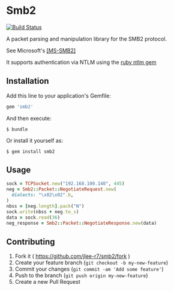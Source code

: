 # Smb2

[![Build Status](https://travis-ci.org/jlee-r7/smb2.svg?branch=master)](https://travis-ci.org/jlee-r7/smb2)

A packet parsing and manipulation library for the SMB2 protocol.

See Microsoft's [[MS-SMB2]](http://msdn.microsoft.com/en-us/library/cc246482.aspx)

It supports authentication via NTLM using the [ruby ntlm gem](https://rubygems.org/gems/rubyntlm)

## Installation

Add this line to your application's Gemfile:

```ruby
gem 'smb2'
```

And then execute:

    $ bundle

Or install it yourself as:

    $ gem install smb2

## Usage

```ruby
sock = TCPSocket.new("192.168.100.140", 445)
neg = Smb2::Packet::NegotiateRequest.new(
  dialects: "\x02\x02".b,
)
nbss = [neg.length].pack("N")
sock.write(nbss + neg.to_s)
data = sock.read(36)
neg_response = Smb2::Packet::NegotiateResponse.new(data)

```

## Contributing

1. Fork it ( https://github.com/jlee-r7/smb2/fork )
2. Create your feature branch (`git checkout -b my-new-feature`)
3. Commit your changes (`git commit -am 'Add some feature'`)
4. Push to the branch (`git push origin my-new-feature`)
5. Create a new Pull Request
